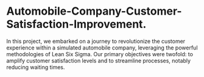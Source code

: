 # Automobile-Company-Customer-Satisfaction-Improvement.
In this project, we embarked on a journey to revolutionize the customer experience within a simulated automobile company, leveraging the powerful methodologies of Lean Six Sigma. Our primary objectives were twofold: to amplify customer satisfaction levels and to streamline processes, notably reducing waiting times.
